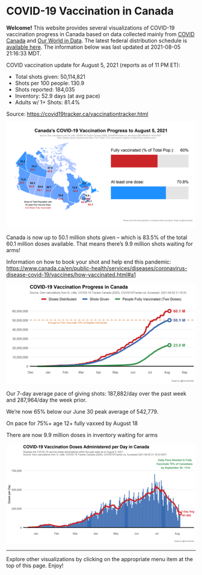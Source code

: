 COVID-19 Vaccination in Canada
==============================

**Welcome!** This website provides several visualizations of COVID-19
vaccination progress in Canada based on data collected mainly from
[COVID Canada](https://covid19tracker.ca/vaccinationtracker.html) and
[Our World in Data](https://ourworldindata.org/covid-vaccinations). The
latest federal distribution schedule is [available
here](https://www.canada.ca/en/public-health/services/diseases/2019-novel-coronavirus-infection/prevention-risks/covid-19-vaccine-treatment/vaccine-rollout.html).
The information below was last updated at 2021-08-05 21:16:33 MDT.

COVID vaccination update for August 5, 2021 (reports as of 11 PM ET):

-   Total shots given: 50,114,821
-   Shots per 100 people: 130.9
-   Shots reported: 184,035
-   Inventory: 52.9 days (at avg pace)
-   Adults w/ 1+ Shots: 81.4%

Source:
<a href="https://covid19tracker.ca/vaccinationtracker.html" class="uri">https://covid19tracker.ca/vaccinationtracker.html</a>

![](Plots/plot_main.png)

Canada is now up to 50.1 million shots given – which is 83.5% of the
total 60.1 million doses available. That means there’s 9.9 million shots
waiting for arms!

Information on how to book your shot and help end this pandemic:
<a href="https://www.canada.ca/en/public-health/services/diseases/coronavirus-disease-covid-19/vaccines/how-vaccinated.html#a1" class="uri">https://www.canada.ca/en/public-health/services/diseases/coronavirus-disease-covid-19/vaccines/how-vaccinated.html#a1</a>

![](Plots/plot_total.png)

Our 7-day average pace of giving shots: 187,882/day over the past week
and 287,964/day the week prior.

We’re now 65% below our June 30 peak average of 542,779.

On pace for 75%+ age 12+ fully vaxxed by August 18

There are now 9.9 million doses in inventory waiting for arms

![](Plots/pace_national.png)

------------------------------------------------------------------------

Explore other visualizations by clicking on the appropriate menu item at
the top of this page. Enjoy!
